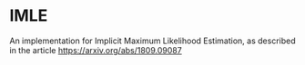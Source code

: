 # IMLE
An implementation for Implicit Maximum Likelihood Estimation, as described in the article https://arxiv.org/abs/1809.09087
